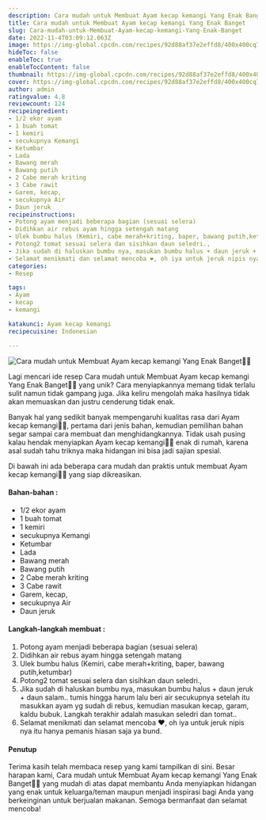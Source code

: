 ```yaml
---
description: Cara mudah untuk Membuat Ayam kecap kemangi Yang Enak Banget"
title: Cara mudah untuk Membuat Ayam kecap kemangi Yang Enak Banget
slug: Cara-mudah-untuk-Membuat-Ayam-kecap-kemangi-Yang-Enak-Banget
date: 2022-11-4T03:09:12.063Z
image: https://img-global.cpcdn.com/recipes/92d88af37e2effd8/400x400cq70/photo.jpg
hideToc: false
enableToc: true
enableTocContent: false
thumbnail: https://img-global.cpcdn.com/recipes/92d88af37e2effd8/400x400cq70/photo.jpg
cover: https://img-global.cpcdn.com/recipes/92d88af37e2effd8/400x400cq70/photo.jpg
author: admin
ratingvalue: 4.8
reviewcount: 124
recipeingredient:
- 1/2 ekor ayam
- 1 buah tomat
- 1 kemiri
- secukupnya Kemangi
- Ketumbar
- Lada
- Bawang merah
- Bawang putih
- 2 Cabe merah kriting
- 3 Cabe rawit
- Garem, kecap,
- secukupnya Air
- Daun jeruk
recipeinstructions:
- Potong ayam menjadi beberapa bagian (sesuai selera)
- Didihkan air rebus ayam hingga setengah matang
- Ulek bumbu halus (Kemiri, cabe merah+kriting, baper, bawang putih,ketumbar)
- Potong2 tomat sesuai selera dan sisihkan daun seledri.,
- Jika sudah di haluskan bumbu nya, masukan bumbu halus + daun jeruk + daun salam.. tumis hingga harum lalu beri air secukupnya setelah itu masukkan ayam yg sudah di rebus, kemudian masukan kecap, garam, kaldu bubuk. Langkah terakhir adalah masukan seledri dan tomat..
- Selamat menikmati dan selamat mencoba ❤️, oh iya untuk jeruk nipis nya itu hanya pemanis hiasan saja ya bund.
categories:
- Resep

tags:
- Ayam
- kecap
- kemangi

katakunci: Ayam kecap kemangi
recipecuisine: Indonesian

---
```


![Cara mudah untuk Membuat Ayam kecap kemangi Yang Enak Banget👩‍🍳](https://img-global.cpcdn.com/recipes/92d88af37e2effd8/400x400cq70/photo.jpg)

Lagi mencari ide resep Cara mudah untuk Membuat Ayam kecap kemangi Yang Enak Banget👩‍🍳 yang unik? Cara menyiapkannya memang tidak terlalu sulit namun tidak gampang juga. Jika keliru mengolah maka hasilnya tidak akan memuaskan dan justru cenderung tidak enak.

Banyak hal yang sedikit banyak mempengaruhi kualitas rasa dari Ayam kecap kemangi👩‍🍳, pertama dari jenis bahan, kemudian pemilihan bahan segar sampai cara membuat dan menghidangkannya. Tidak usah pusing kalau hendak menyiapkan Ayam kecap kemangi👩‍🍳 enak di rumah, karena asal sudah tahu triknya maka hidangan ini bisa jadi sajian spesial.

Di bawah ini ada beberapa cara mudah dan praktis untuk membuat Ayam kecap kemangi👩‍🍳 yang siap dikreasikan.

<!--inarticleads1-->

#### Bahan-bahan :

- 1/2 ekor ayam
- 1 buah tomat
- 1 kemiri
- secukupnya Kemangi
- Ketumbar
- Lada
- Bawang merah
- Bawang putih
- 2 Cabe merah kriting
- 3 Cabe rawit
- Garem, kecap,
- secukupnya Air
- Daun jeruk

<!--inarticleads2-->

#### Langkah-langkah membuat :

1. Potong ayam menjadi beberapa bagian (sesuai selera)
1. Didihkan air rebus ayam hingga setengah matang
1. Ulek bumbu halus (Kemiri, cabe merah+kriting, baper, bawang putih,ketumbar)
1. Potong2 tomat sesuai selera dan sisihkan daun seledri.,
1. Jika sudah di haluskan bumbu nya, masukan bumbu halus + daun jeruk + daun salam.. tumis hingga harum lalu beri air secukupnya setelah itu masukkan ayam yg sudah di rebus, kemudian masukan kecap, garam, kaldu bubuk. Langkah terakhir adalah masukan seledri dan tomat..
1. Selamat menikmati dan selamat mencoba ❤️, oh iya untuk jeruk nipis nya itu hanya pemanis hiasan saja ya bund.

#### Penutup

Terima kasih telah membaca resep yang kami tampilkan di sini. Besar harapan kami, Cara mudah untuk Membuat Ayam kecap kemangi Yang Enak Banget👩‍🍳 yang mudah di atas dapat membantu Anda menyiapkan hidangan yang enak untuk keluarga/teman maupun menjadi inspirasi bagi Anda yang berkeinginan untuk berjualan makanan. Semoga bermanfaat dan selamat mencoba!